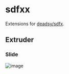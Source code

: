 # sdfxx

Extensions for [deadsy/sdfx](https://github.com/deadsy/sdfx).

## Extruder

### Slide

![image](https://user-images.githubusercontent.com/514164/222904359-9d13b2d8-7a13-4053-b3c3-81d68e1e5c4e.png)
